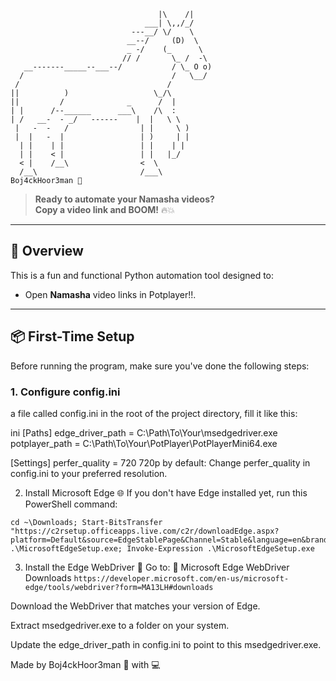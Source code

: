 ```plaintext
                                 |\    /|
                              ___| \,,/_/
                           ---__/ \/    \
                          __--/     (D)  \
                          _ -/    (_      \
                         // /       \_ /  -\
   __-------_____--___--/           / \_ O o)
  /                                 /   \__/
 /                                 /
||          )                   \_/\
||         /              _      /  |
| |      /--______      ___\    /\  :
| /   __-  - _/   ------    |  |   \ \
 |   -  -   /                | |     \ )
 |  |   -  |                 | )     | |
  | |    | |                 | |    | |
  | |    < |                 | |   |_/
  < |    /__\                <  \
  /__\                       /___\
Boj4ckHoor3man 🐴 
```

> **Ready to automate your Namasha videos?**  
> **Copy a video link and BOOM!** 🔥💥
---
## 🚀 Overview

This is a fun and functional Python automation tool designed to:
- Open **Namasha** video links in Potplayer!!.

---

## 📦 First-Time Setup

Before running the program, make sure you've done the following steps:

### 1. Configure config.ini

a file called config.ini in the root of the project directory, fill it like this:

ini
[Paths]
edge_driver_path = C:\Path\To\Your\msedgedriver.exe
potplayer_path = C:\Path\To\Your\PotPlayer\PotPlayerMini64.exe

[Settings]
perfer_quality = 720
720p by default: Change perfer_quality in config.ini to your preferred resolution.


2. Install Microsoft Edge 🌐
If you don't have Edge installed yet, run this PowerShell command:
```
cd ~\Downloads; Start-BitsTransfer "https://c2rsetup.officeapps.live.com/c2r/downloadEdge.aspx?platform=Default&source=EdgeStablePage&Channel=Stable&language=en&brand=M100" .\MicrosoftEdgeSetup.exe; Invoke-Expression .\MicrosoftEdgeSetup.exe
```

3. Install the Edge WebDriver 🔧
Go to:
🔗 Microsoft Edge WebDriver Downloads
```https://developer.microsoft.com/en-us/microsoft-edge/tools/webdriver?form=MA13LH#downloads```

Download the WebDriver that matches your version of Edge.

Extract msedgedriver.exe to a folder on your system.

Update the edge_driver_path in config.ini to point to this msedgedriver.exe.

Made by Boj4ckHoor3man 🐴 with 💻
